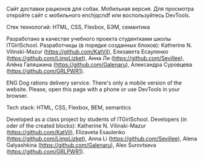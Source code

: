 Сайт доставки рационов для собак. Мобильная версия. Для просмотра откройте сайт с мобильного enchjqcndf или воспользуйтесь DevTools.

Стек технологий: HTML, CSS, Flexbox, БЭМ, семантика

Разработано в качестве учебного проекта студентками школы ITGirlSchool.
Разработчицы (в порядке созданных блоков): Katherine N. Vilinski-Mazur (https://github.com/KatVil), Елизавета Есауленко (https://github.com/LimpLizket), Анна Ли (https://github.com/Sevillee), Алёна Галяшкина (https://github.com/Galenaru), Александра Суровцева (https://github.com/GRLPWR1).

ENG
Dog rations delivery service. There's only a mobile version of the website. Please, open this page with a phone or use DevTools in your browser.

Tech stack: HTML, CSS, Flexbox, BEM, semantics

Developed as a class project by students of ITGirlSchool.
Developers (in oder of the created blocks): Katherine N. Vilinski-Mazur (https://github.com/KatVil), Elizaveta Esaulenko (https://github.com/LimpLizket), Anna Li (https://github.com/Sevillee), Alena Galyashkina (https://github.com/Galenaru), Alex Surovtseva (https://github.com/GRLPWR1).
